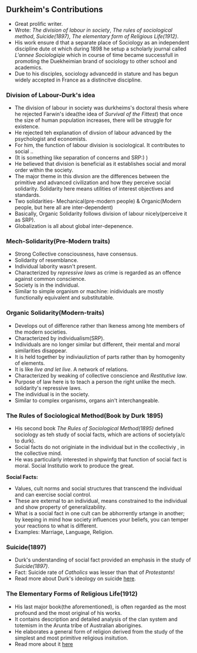 ## Durkheim's Contributions
* Great prolific writer.
* Wrote: _The division of labour in society_, _The rules of sociological method_, _Suicide(1897)_, _The elementary form of Religious Life(1912)_.
* His work ensure d that a separate place of Sociology as an independent discipline dute ot which during 1898 he setup a scholarly journal called _L'annee Sociologiqie_ which in course of time became successfull in promoting the Duekheimian brand of sociology to other school and academics.
* Due to his disciples, sociology advancedd in stature and has begun widely accepted in France as a distincitve discipline.

### Division of Labour-Durk's idea
* The division of labour in society was durkheims's doctoral thesis where he rejected Farwin's idea(the idea of _Survival of the Fittest_) that once the size of human population increases, there will be struggle for existence.
* He rejected teh explanation of divsion of labour advanced by the psychologist and economists.
* For him, the function of labour division is sociological. It contributes to social ..
* (It is something like separation of concerns and SRP:) )
* He believed that division is beneficial as it establishes social and moral order within the society.
* The major theme in this divsion are the differences between the primitive and advanced civilization and how they perceive social solidarity. Solidarity here means utilities of interest objectives and standards.
* Two solidarities- Mechanical(pre-modern people) & Organic(Modern people, but here all are inter-dependent)
* Basically, Organic Solidarity follows division of labour nicely(perceive it as SRP).
* Globalization is all about global inter-depenence.

### Mech-Solidarity(Pre-Modern traits)
* Strong Collective consciousness, have consensus. 
* Solidarity of resemblance.
* Individual labority wasn't present.
* Characterized by _repressive laws_ as crime is regarded as an offence against common conscience.
* Society is in the individual.
* Similar to simple organism or machine: inidividuals are mostly functionally equivalent and substitutable.

### Organic Solidarity(Modern-traits)
* Develops out of difference rather than lkeness among hte members of the modern societies.
* Characterized by individualism(SRP).
* Individuals are no longer similar but different, their mental and moral similarities disappear.
* It is held together by indiviauliztion of parts rather than by homogenity of elements.
* It is like _live and let live_. A network of relations.
* Characterized by weaking of collective conscience and _Restitutive law_.
* Purpose of law here is to teach a person the right unlike the mech. solidarity's repressive laws.
* The individual is in the society.
* Similar to complex organisms, organs ain't interchangeable.

### The Rules of Sociological Method(Book by Durk 1895)
* His second book _The Rules of Sociological Method(1895)_ defined sociology as teh study of social facts, which are actions of society(a/c to durk).
* Social facts do not originiate in the individual but in the ccollectiviy , in the collective mind.
* He was particularly interested in shpwinfg that function of social fact is moral. Social Institutio work to produce the great.


**Social Facts:** 
* Values, cult norms and social structures that transcend the individual and can exercise social control.
* These are external to an individual, means constrained to the individual and show property of generalizability.
* What is a social fact in one cult can be abhorrently srtange in another; by keeping in mind how society influences your beliefs, you can temper your reactions to what is different.
* Examples: Marriage, Language, Religion.

### Suicide(1897)
* Durk's understanding of social fact provided an emphasis in the study of _Suicide(1897)_.
* Fact: Suicide rate of _Catholics_ was lesser than that of _Protestants_!
* Read more about Durk's ideology on suicide [here](./Suicide.md).

### The Elementary Forms of Religious Life(1912)
* His last major book(the aforementioned), is often regarded as the most profound and the most original of his works.
* It contains description and detailed analysis of the clan system and totemism in the Arunta tribe of Australian aborigines.
* He elaborates a general form of religion derived from the study of the simplest and most primitive religious insitution.
* Read more about it [here](./DurkAndReligion.md)









































